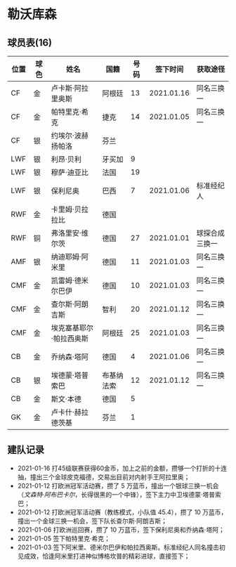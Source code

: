 # 勒沃库森

## 球员表(16)

位置|球色|姓名|国籍|号码|签下时间|获取途径
----|----|----|----|-----|-------|--------
CF|金|卢卡斯·阿拉里奥斯|阿根廷|13|2021.01.16|同名三换一
CF|金|帕特里克·希克|捷克|14|2021.01.05|同名三换一
CF|银|约埃尔·波赫扬帕洛|芬兰|||
LWF|银|利昂·贝利|牙买加|9||
LWF|银|穆萨·迪亚比|法国|19||
LWF|银|保利尼奥|巴西|7|2021.01.06|标准经纪人
RWF|金|卡里姆·贝拉拉比|德国|||
RWF|铜|弗洛里安·维尔茨|德国|27|2021.01.01|球探合成三换一
AMF|银|纳迪耶姆·阿米里|德国|11|2021.01.03|同名三换一
CMF|金|凯雷姆·德米尔巴伊|德国|10|2021.01.03|同名三换一
CMF|金|查尔斯·阿朗吉斯|智利|20|2021.01.12|同名三换一
CMF|金|埃克塞基耶尔·帕拉西奥斯|阿根廷|25|2021.01.03|同名三换一
CB|金|乔纳森·塔阿|德国|4|2021.01.06|同名三换一
CB|银|埃德蒙·塔普索巴|布基纳法索|12|2021.01.12|同名三换一
CB|金|斯文·本德|德国|5||
GK|金|卢卡什·赫拉德茨基|芬兰|1||

## 建队记录

- 2021-01-16 打45级联赛获得60金币，加上之前的金额，攒够一个打折的十连抽，撞出三个金球皮克福德，交易出目前对内射手王阿拉里奥；
- 2021-01-12 打欧洲冠军活动赛，攒了 5 万蓝币，撞出一个银球三换一机会（_文森特·阿布巴卡尔_，长得很黑的一个中锋），签下主力中卫埃德蒙·塔普索巴；
- 2021-01-12 打欧洲冠军活动赛（教练模式，小队值 45.4），攒了 10 万蓝币，撞出一个金球三换一机会，签下队长查尔斯·阿朗吉斯；
- 2021-01-06 打欧洲巡回赛，攒了 10 万蓝币，签下保利尼奥和乔纳森·塔阿；
- 2021-01-05 签下帕特里克·希克；
- 2021-01-03 签下阿米里、德米尔巴伊和帕拉西奥斯。标准经纪人同名撞击初见成效，恰逢阿米里打进神似博格坎普的精彩进球，直接签下；
